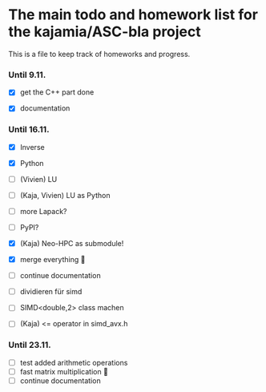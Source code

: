 # The main todo and homework list for the kajamia/ASC-bla project
This is a file to keep track of homeworks and progress.

### Until 9.11.

- [x] get the C++ part done
- [x] documentation


### Until 16.11.

- [x] Inverse
- [x] Python
- [ ] (Vivien) LU
- [ ] (Kaja, Vivien) LU as Python
- [ ] more Lapack?
- [ ] PyPI?
- [x] (Kaja) Neo-HPC as submodule!
- [x] merge everything :tada:
- [ ] continue documentation
- [ ] dividieren für simd 
- [ ] SIMD<double,2> class machen
- [ ] (Kaja) <= operator in simd_avx.h


### Until 23.11.

- [ ] test added arithmetic operations
- [ ] fast matrix multiplication :rocket:
- [ ] continue documentation
